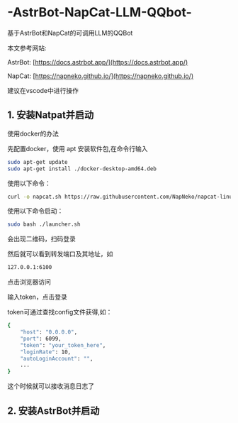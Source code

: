 # -AstrBot-NapCat-LLM-QQbot-

基于AstrBot和NapCat的可调用LLM的QQBot

本文参考网站:

AstrBot: [https://docs.astrbot.app/](https://docs.astrbot.app/)

NapCat: [https://napneko.github.io/](https://napneko.github.io/)

建议在vscode中进行操作

## 1. 安装Natpat并启动

使用docker的办法

先配置docker，使用 apt 安装软件包,在命令行输入

```bash
sudo apt-get update
sudo apt-get install ./docker-desktop-amd64.deb
```

使用以下命令：

```bash
curl -o napcat.sh https://raw.githubusercontent.com/NapNeko/napcat-linux-installer/refs/heads/main/install.sh && sudo bash napcat.sh
```

使用以下命令启动：

```bash
sudo bash ./launcher.sh 
```

会出现二维码，扫码登录

然后就可以看到转发端口及其地址，如

```bash
127.0.0.1:6100
```

点击浏览器访问

输入token，点击登录

token可通过查找config文件获得,如：

```bash
{
    "host": "0.0.0.0",
    "port": 6099,
    "token": "your_token_here",
    "loginRate": 10,
    "autoLoginAccount": "",
    ...
}
```

这个时候就可以接收消息日志了

## 2. 安装AstrBot并启动